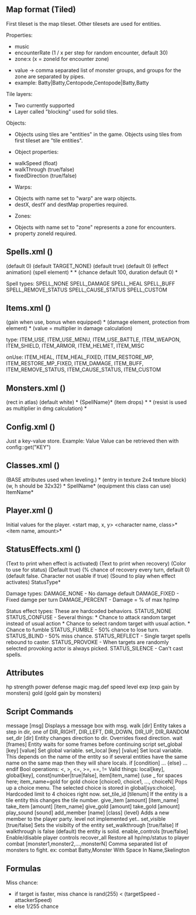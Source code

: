Map format (Tiled)
------------------
First tileset is the map tileset. Other tilesets are used for entities.

Properties:
 * music
 * encounterRate (1 / x per step for random encounter, default 30)
 * zone:x (x = zoneId for encounter zone)
  - value -> comma separated list of monster groups, and groups for the zone
    are separated by pipes.
  - example: Batty|Batty,Centopode,Centopode|Batty,Batty

Tile layers:
 * Two currently supported
 * Layer called "blocking" used for solid tiles.

Objects:
 * Objects using tiles are "entities" in the game. Objects using tiles from
   first tileset are "tile entities".

 * Object properties:
  - walkSpeed (float)
  - walkThrough (true/false)
  - fixedDirection (true/false)

 * Warps:
  - Objects with name set to "warp" are warp objects.
  - destX, destY and destMap properties required.

 * Zones:
  - Objects with name set to "zone" represents a zone for encounters.
  - property zoneId required.

Spells.xml (<spells><spell>)
----------
<name>
<description>
<cost> (default 0)
<target> (default TARGET_NONE)
<battleOnly> (default true)
<power> (default 0)
<effect> (effect animation)
<element> (spell element)
<spellType>
  <type>*
<statusChange>
  <status name, {chance, duration}>* (chance default 100, duration default 0)
<buff>
  <attribute name>*

Spell types:
  SPELL_NONE
  SPELL_DAMAGE
  SPELL_HEAL
  SPELL_BUFF
  SPELL_REMOVE_STATUS
  SPELL_CAUSE_STATUS
  SPELL_CUSTOM

Items.xml (<items><item>)
---------
<name>
<description>
<cost>
<type>
<target>
<onUse>
<status>
<effect>
<attributes> (gain when use, bonus when equipped)
  <attribute name, value>*
<elements> (damage element, protection from element)
  <element name, value>* (value = multiplier in damage calculation)

type:
  ITEM_USE,
  ITEM_USE_MENU,
  ITEM_USE_BATTLE,
  ITEM_WEAPON,
  ITEM_SHIELD,
  ITEM_ARMOR,
  ITEM_HELMET,
  ITEM_MISC

onUse:
  ITEM_HEAL,
  ITEM_HEAL_FIXED,
  ITEM_RESTORE_MP,
  ITEM_RESTORE_MP_FIXED,
  ITEM_DAMAGE,
  ITEM_BUFF,
  ITEM_REMOVE_STATUS,
  ITEM_CAUSE_STATUS,
  ITEM_CUSTOM

Monsters.xml (<monsters><monster>)
------------
<name>
<description>
<texture name, x, y, w, h> (rect in atlas)
<color r, g, b> (default white)
<attributes>
  <attr name, value>*
<actions>
  <action name, chance>{SpellName}</action>*
<items> (item drops)
  <item name, chance>*
<resistance>
  <element name, resist>* (resist is used as multiplier in dmg calculation)
<immunity>
  <status name>*

Config.xml (<config>)
----------
Just a key-value store.
Example:
 <KEY>Value</KEY>
 Value can be retrieved then with config::get("KEY")

Classes.xml (<classes><class>)
-----------
<name>
<attributes>  (BASE attributes used when leveling.)
  <attr name, value>*
<texture name, x, y> (entry in texture 2x4 texture block)
<face name x, y, w, h> (w, h should be 32x32)
<spellsPerLevel>
  <level num>*
    <spell>SpellName</spell>*
<equipment> (equipment this class can use)
  <item>ItemName</item>*

Player.xml (<player>)
----------
Initial values for the player.
<start map, x, y>
<party>
  <character name, class>*
<inventory>
  <item name, amount>*

StatusEffects.xml (<statusEffects><statusEffect>)
------------------
<name>
<verb> (Text to print when effect is activated)
<recoveryVerb> (Text to print when recovery)
<color r, g, b> (Color to use for status)
<battleOnly> (Default true)
<recoveryChance> (% chance of recovery every turn, default 0)
<incapacitate> (default false. Character not usable if true)
<damage type, amount, attr>
<sound> (Sound to play when effect activates)
<statusType>
 <type>StatusType</type>*

Damage types:
  DAMAGE_NONE - No damage default
  DAMAGE_FIXED - Fixed damge per turn
  DAMAGE_PERCENT - Damage = % of max hp/mp

Status effect types:
These are hardcoded behaviors.
  STATUS_NONE
  STATUS_CONFUSE - Several things:
                   * Chance to attack random target instead of usual action
                   * Chance to select random target with usual action.
                   * Chance to fumble
  STATUS_FUMBLE  - 50% chance to lose turn.
  STATUS_BLIND   - 50% miss chance.
  STATUS_REFLECT - Single target spells rebound to caster.
  STATUS_PROVOKE - When targets are randomly selected provoking actor
                   is always picked.
  STATUS_SILENCE - Can't cast spells.

Attributes
----------
hp
strength
power
defense
magic
mag.def
speed
level
exp   (exp gain by monsters)
gold  (gold gain by monsters)

Script Commands
---------------
message [msg]
  Displays a message box with msg.
walk [dir]
  Entity takes a step in dir, one of DIR_RIGHT, DIR_LEFT, DIR_DOWN, DIR_UP,
  DIR_RANDOM
set_dir [dir]
  Entity changes direction to dir. Overrides fixed direction.
wait [frames]
  Entity waits for some frames before continuing script
set_global [key] [value]
  Set global variable.
set_local [key] [value]
  Set local variable. This depends on the name of the entity so if several
  entities have the same name on the same map then they will share locals.
if [condition]
  ...
{else}
  ...
endif
  Bool operations: <, >, <=, >=, ==, !=
  Valid things: local[key],
                global[key], 
                const[number|true|false],
                item[item_name] (use _ for spaces here; item_name=gold for gold
choice [choice0, choice1, ..., choiceN]
  Pops up a choice menu. The selected choice is stored in global[sys:choice].
  Hardcoded limit to 4 choices right now.
set_tile_id [tilenum]
  If the entity is a tile entity this changes the tile number.
give_item [amount] [item_name]
take_item [amount] [item_name]
give_gold [amount]
take_gold [amount]
play_sound [sound]
add_member [name] [class] {level}
  Adds a new member to the player party. level not implemented yet..
set_visible [true/false]
  Sets the visibilty of the entity
set_walkthrough [true/false]
  If walkthrough is false (default) the entity is solid.
enable_controls [true/false]
  Enable/disable player controls
recover_all
  Restore all hp/mp/status to player
combat [monster1,monster2,...,monsterN]
  Comma separated list of monsters to fight.
  ex: combat Batty,Monster With Space In Name,Skelington

Formulas
--------
Miss chance:
 - if target is faster, miss chance is rand(255) < (targetSpeed - attackerSpeed)
 - else 1/255 chance